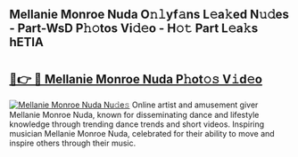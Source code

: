 ## Mellanie Monroe Nuda O𝚗𝚕yf𝚊ns L𝚎a𝚔ed N𝚞𝚍es - Part-WsD P𝚑𝚘tos Vi𝚍𝚎o - H𝚘𝚝 Part L𝚎a𝚔s hETlA

# <h2><a href="http://kf85pat.oniu.top/?m=Mellanie+Monroe+Nuda">🔗👉 🔴 Mellanie Monroe Nuda P𝚑ot𝚘𝚜 V𝚒d𝚎o</a></h2>

[![Mellanie Monroe Nuda Nu𝚍e𝚜](https://i.imgur.com/0qMVB7G.gif)](http://kf85pat.oniu.top/?m=Mellanie+Monroe+Nuda)
Online artist and amusement giver Mellanie Monroe Nuda, known for disseminating dance and lifestyle knowledge through trending dance trends and short videos. Inspiring musician Mellanie Monroe Nuda, celebrated for their ability to move and inspire others through their music.  
